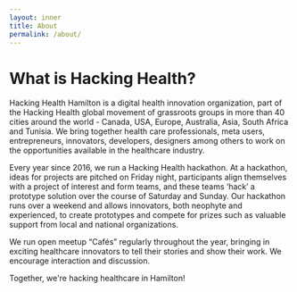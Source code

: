 ```yaml
---
layout: inner
title: About
permalink: /about/
---
```


# What is Hacking Health?

Hacking Health Hamilton is a digital health innovation organization, part of the Hacking Health global movement of grassroots groups in more than 40 cities around the world - Canada, USA, Europe, Australia, Asia, South Africa and Tunisia. We bring together health care professionals, meta users, entrepreneurs, innovators, developers, designers among others to work on the opportunities available in the healthcare industry.

Every year since 2016, we run a Hacking Health hackathon. At a hackathon, ideas for projects are pitched on Friday night, participants align themselves with a project of interest and form teams, and these teams ‘hack’ a prototype solution over the course of Saturday and Sunday. Our hackathon runs over a weekend and allows innovators, both neophyte and experienced, to create prototypes and compete for prizes such as valuable support from local and national organizations.

We run open meetup “Cafés” regularly throughout the year, bringing in exciting healthcare innovators to tell their stories and show their work. We encourage interaction and discussion.

Together, we're hacking healthcare in Hamilton!
